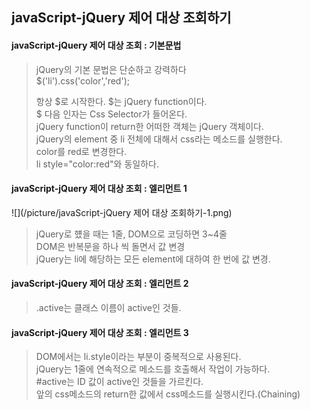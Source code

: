 
## javaScript-jQuery 제어 대상 조회하기

#### javaScript-jQuery 제어 대상 조회 : 기본문법

>jQuery의 기본 문법은 단순하고 강력하다<br>
>$('li').css('color','red');
>
>항상 $로 시작한다. $는 jQuery function이다.<br>
>$ 다음 인자는 Css Selector가 들어온다.<br>
>jQuery function이 return한 어떠한 객체는 jQuery 객체이다.<br>
>jQuery의 element 중 li  전체에 대해서 css라는 메소드를 실행한다.<br>
>color를 red로 변경한다.<br>
>li style="color:red"와 동일하다.<br>

#### javaScript-jQuery 제어 대상 조회 : 엘리먼트 1

![](/picture/javaScript-jQuery 제어 대상 조회하기-1.png)

>jQuery로 헀을 때는 1줄, DOM으로 코딩하면 3~4줄<br>
>DOM은 반복문을 하나 씩 돌면서 값 변경<br>
>jQuery는 li에 해당하는 모든 element에 대하여 한 번에 값 변경.<br>


#### javaScript-jQuery 제어 대상 조회 : 엘리먼트 2

>.active는 클래스 이름이 active인 것들.

#### javaScript-jQuery 제어 대상 조회 : 엘리먼트 3

>DOM에서는 li.style이라는 부분이 중복적으로 사용된다.<br>
>jQuery는 1줄에 연속적으로 메소드를 호출해서 작업이 가능하다.<br>
>#active는 ID 값이 active인 것들을 가르킨다.<br>
>앞의 css메소드의 return한 값에서 css메소드를 실행시킨다.(Chaining)
